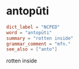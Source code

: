 # antopūti

``` toml
dict_label = "NCPED"
word = "antopūti"
summary = "rotten inside"
grammar_comment = "mfn."
see_also = ["anto"]
```

rotten inside

